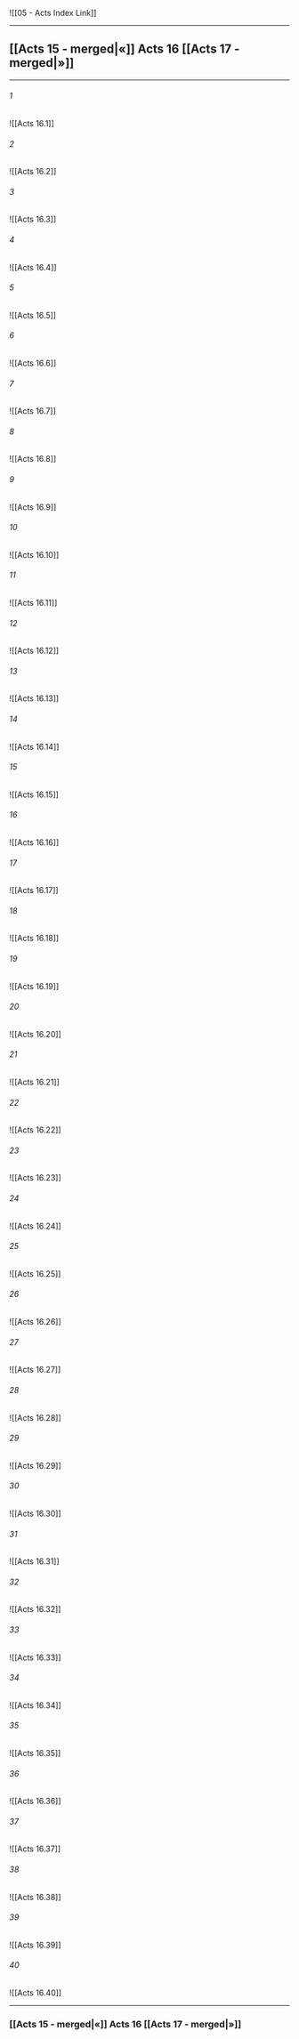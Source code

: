 ![[05 - Acts Index Link]]

---
##  [[Acts 15 - merged|«]] Acts 16 [[Acts 17 - merged|»]]

---

###### 1
![[Acts 16.1]] 

###### 2
![[Acts 16.2]] 

###### 3
![[Acts 16.3]] 

###### 4
![[Acts 16.4]]

###### 5 
![[Acts 16.5]] 

###### 6
![[Acts 16.6]] 

###### 7
![[Acts 16.7]] 

###### 8
![[Acts 16.8]] 

###### 9
![[Acts 16.9]] 

###### 10
![[Acts 16.10]] 

###### 11
![[Acts 16.11]] 

###### 12
![[Acts 16.12]]

###### 13
![[Acts 16.13]] 

###### 14
![[Acts 16.14]] 

###### 15
![[Acts 16.15]]

###### 16
![[Acts 16.16]] 

###### 17
![[Acts 16.17]]

###### 18
![[Acts 16.18]] 

###### 19
![[Acts 16.19]] 

###### 20
![[Acts 16.20]]

###### 21
![[Acts 16.21]] 

###### 22
![[Acts 16.22]] 

###### 23
![[Acts 16.23]]

###### 24
![[Acts 16.24]] 

###### 25
![[Acts 16.25]]

###### 26
![[Acts 16.26]] 

###### 27
![[Acts 16.27]] 

###### 28
![[Acts 16.28]]

###### 29
![[Acts 16.29]] 

###### 30
![[Acts 16.30]] 

###### 31
![[Acts 16.31]] 

###### 32
![[Acts 16.32]] 

###### 33
![[Acts 16.33]]

###### 34
![[Acts 16.34]] 

###### 35
![[Acts 16.35]]

###### 36
![[Acts 16.36]] 

###### 37
![[Acts 16.37]] 

###### 38
![[Acts 16.38]]

###### 39
![[Acts 16.39]] 

###### 40
![[Acts 16.40]] 


---
###  [[Acts 15 - merged|«]] Acts 16 [[Acts 17 - merged|»]]